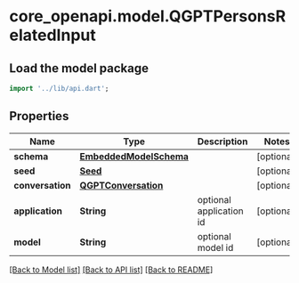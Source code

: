 # core_openapi.model.QGPTPersonsRelatedInput

## Load the model package
```dart
import '../lib/api.dart';
```

## Properties
Name | Type | Description | Notes
------------ | ------------- | ------------- | -------------
**schema** | [**EmbeddedModelSchema**](EmbeddedModelSchema.md) |  | [optional] 
**seed** | [**Seed**](Seed.md) |  | [optional] 
**conversation** | [**QGPTConversation**](QGPTConversation.md) |  | [optional] 
**application** | **String** | optional application id | [optional] 
**model** | **String** | optional model id | [optional] 

[[Back to Model list]](../README.md#documentation-for-models) [[Back to API list]](../README.md#documentation-for-api-endpoints) [[Back to README]](../README.md)


